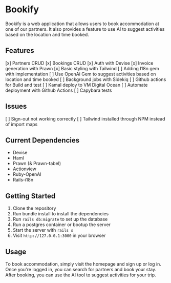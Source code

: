 # Bookify
Bookify is a web application that allows users to book accommodation at one of our partners. It also provides a feature to use AI to suggest activities based on the location and time booked.

## Features
[x] Partners CRUD
[x] Bookings CRUD
[x] Auth with Devise
[x] Invoice generation with Prawn
[x] Basic styling with Tailwind
[ ] Adding I18n gem with implementation
[ ] Use OpenAi Gem to suggest activities based on location and time booked
[ ] Background jobs with Sidekiq
[ ] Github actions for Build and test
[ ] Kamal deploy to VM Digital Ocean
[ ] Automate deployment with Github Actions
[ ] Capybara tests

## Issues
[ ] Sign-out not working correctly
[ ] Tailwind installed through NPM instead of import maps 

## Current Dependencies
- Devise
- Haml
- Prawn (& Prawn-tabel)
- Actionview
- Ruby-OpenAI
- Rails-i18n

## Getting Started

1. Clone the repository
2. Run bundle install to install the dependencies
3. Run `rails db:migrate` to set up the database
4. Run a postgres container or bootup the server
5. Start the server with `rails s`
6. Visit `http://127.0.0.1:3000` in your browser

## Usage
To book accommodation, simply visit the homepage and sign up or log in. Once you're logged in, you can search for partners and book your stay. After booking, you can use the AI tool to suggest activities for your trip.

